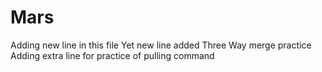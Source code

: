 # Mars
Adding new line in this file
Yet new line added
Three Way merge practice
Adding extra line for practice of pulling command
